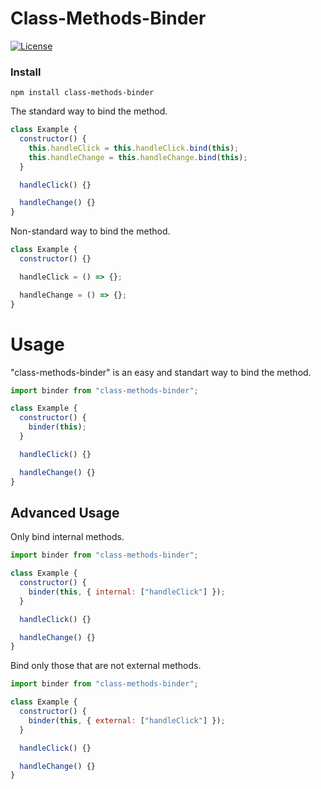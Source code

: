 # Class-Methods-Binder

[![License](https://img.shields.io/badge/License-Apache%202.0-green.svg)](http://www.apache.org/licenses/LICENSE-2.0.html)

### Install

```
npm install class-methods-binder
```

The standard way to bind the method.

```js
class Example {
  constructor() {
    this.handleClick = this.handleClick.bind(this);
    this.handleChange = this.handleChange.bind(this);
  }

  handleClick() {}

  handleChange() {}
}
```

Non-standard way to bind the method.

```js
class Example {
  constructor() {}

  handleClick = () => {};

  handleChange = () => {};
}
```

# Usage

"class-methods-binder" is an easy and standart way to bind the method.

```js
import binder from "class-methods-binder";

class Example {
  constructor() {
    binder(this);
  }

  handleClick() {}

  handleChange() {}
}
```

## Advanced Usage

Only bind internal methods.

```js
import binder from "class-methods-binder";

class Example {
  constructor() {
    binder(this, { internal: ["handleClick"] });
  }

  handleClick() {}

  handleChange() {}
}
```

Bind only those that are not external methods.

```js
import binder from "class-methods-binder";

class Example {
  constructor() {
    binder(this, { external: ["handleClick"] });
  }

  handleClick() {}

  handleChange() {}
}
```
